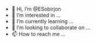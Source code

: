 - 👋 Hi, I’m @ESobirjon
- 👀 I’m interested in ...
- 🌱 I’m currently learning ...
- 💞️ I’m looking to collaborate on ...
- 📫 How to reach me ...

<!---
ESobirjon/ESobirjon is a ✨ special ✨ repository because its `README.md` (this file) appears on your GitHub profile.
You can click the Preview link to take a look at your changes.
--->
